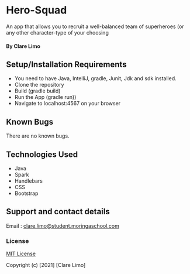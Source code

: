 # Hero-Squad
An app that allows you to recruit a well-balanced team of superheroes (or any other character-type of your choosing
#### By  Clare Limo

## Setup/Installation Requirements
* You need to have Java, IntelliJ, gradle, Junit, Jdk and sdk installed.
* Clone the repository
* Build (gradle build)
* Run the App (gradle run))
* Navigate to localhost:4567 on your browser
## Known Bugs
There are no known bugs.
## Technologies Used
* Java
* Spark
* Handlebars
* CSS
* Bootstrap
## Support and contact details
Email : clare.limo@student.moringaschool.com
### License
[MIT License](./LICENSE)

Copyright (c) [2021] [Clare Limo]